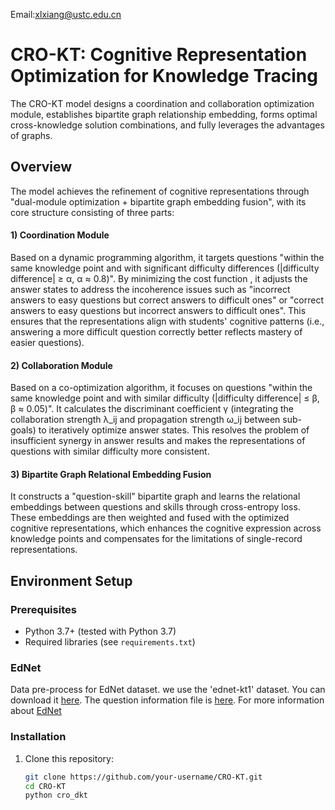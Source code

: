 Email:xlxiang@ustc.edu.cn

# CRO-KT: Cognitive Representation Optimization for Knowledge Tracing

The CRO-KT model designs a coordination and collaboration optimization module, establishes bipartite graph relationship embedding, forms optimal cross-knowledge solution combinations, and fully leverages the advantages of graphs.


## Overview
The model achieves the refinement of cognitive representations through "dual-module optimization + bipartite graph embedding fusion", with its core structure consisting of three parts:

 #### 1) Coordination Module
Based on a dynamic programming algorithm, it targets questions "within the same knowledge point and with significant difficulty differences (|difficulty difference| ≥ α, α ≈ 0.8)". By minimizing the cost function , it adjusts the answer states to address the incoherence issues such as "incorrect answers to easy questions but correct answers to difficult ones" or "correct answers to easy questions but incorrect answers to difficult ones". This ensures that the representations align with students' cognitive patterns (i.e., answering a more difficult question correctly better reflects mastery of easier questions).

 #### 2) Collaboration Module
Based on a co-optimization algorithm, it focuses on questions "within the same knowledge point and with similar difficulty (|difficulty difference| ≤ β, β ≈ 0.05)". It calculates the discriminant coefficient γ (integrating the collaboration strength λ_ij and propagation strength ω_ij between sub-goals) to iteratively optimize answer states. This resolves the problem of insufficient synergy in answer results and makes the representations of questions with similar difficulty more consistent.

 #### 3) Bipartite Graph Relational Embedding Fusion
It constructs a "question-skill" bipartite graph and learns the relational embeddings between questions and skills through cross-entropy loss. These embeddings are then weighted and fused with the optimized cognitive representations, which enhances the cognitive expression across knowledge points and compensates for the limitations of single-record representations.
  


## Environment Setup

### Prerequisites
- Python 3.7+ (tested with Python 3.7)
- Required libraries (see `requirements.txt`)


### EdNet
Data pre-process for EdNet dataset. we use the 'ednet-kt1' dataset. You can download it [here](https://drive.google.com/file/d/1AmGcOs5U31wIIqvthn9ARqJMrMTFTcaw/view). The question information file is [here](https://drive.google.com/file/d/117aYJAWG3GU48suS66NPaB82HwFj6xWS/view). For more information about [EdNet](https://github.com/riiid/ednet)


### Installation
1. Clone this repository:
   ```bash
   git clone https://github.com/your-username/CRO-KT.git
   cd CRO-KT
   python cro_dkt
